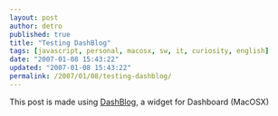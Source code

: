 ```yaml
---
layout: post
author: detro
published: true
title: "Testing DashBlog"
tags: [javascript, personal, macosx, sw, it, curiosity, english]
date: "2007-01-08 15:43:22"
updated: "2007-01-08 15:43:22"
permalink: /2007/01/08/testing-dashblog/
---
```


This post is made using <a href="http://dashblog.theonelab.com/">DashBlog</a>, a widget for Dashboard (MacOSX)
